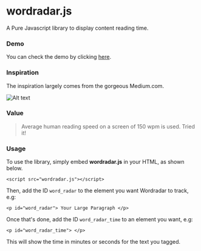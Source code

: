 wordradar.js
============

A Pure Javascript library to display content reading time. 

### Demo

You can check the demo by clicking [here](http://aligajani.github.io/wordradar.js/).

### Inspiration

The inspiration largely comes from the gorgeous Medium.com.

![Alt text](http://i.imgur.com/GuynzPt.png)

### Value

> Average human reading speed on a screen of 150 wpm is used. Tried it!

### Usage

To use the library, simply embed **wordradar.js** in your HTML, as shown below.

`<script src="wordradar.js"></script>`

Then, add the ID `word_radar` to the element you want Wordradar to track, e.g:

`<p id="word_radar"> Your Large Paragraph </p>`

Once that's done, add the ID `word_radar_time` to an element you want, e.g:

`<p id="word_radar_time"> </p>`

This will show the time in minutes or seconds for the text you tagged.





